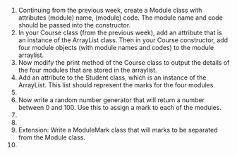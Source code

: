 1. Continuing from the previous week, create a Module class with attributes (module) name, (module) code. The module name and code should be passed into the constructor.  
  2. In your Course class (from the previous week), add an attribute that is an instance of the ArrayList class. Then in your Course constructor, add four module objects (with module names and codes) to the module arraylist. 
  3. Now modify the print method of the Course class to output the details of the four modules that are stored in the arraylist.       
  4. Add an attribute to the Student class, which is an instance of the ArrayList. This list should represent the marks for the four modules. 
  5. 
  6. Now write a random number generator that will return a number between 0 and 100. Use this to assign a mark to each of the modules.
  7.  
  8.  
  9.  Extension: Write a ModuleMark class that will marks to be separated from the Module class.
  10.  